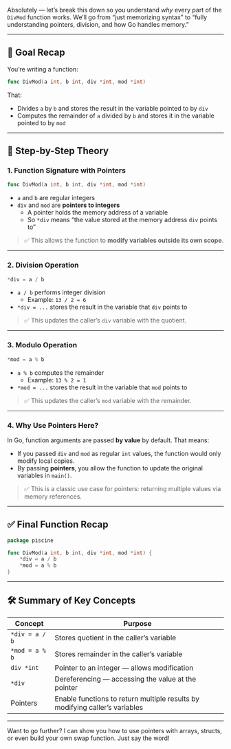 Absolutely — let’s break this down so you understand *why* every part of the `DivMod` function works. We’ll go from “just memorizing syntax” to “fully understanding pointers, division, and how Go handles memory.”

---

## 🎯 Goal Recap

You’re writing a function:
```go
func DivMod(a int, b int, div *int, mod *int)
```
That:
- Divides `a` by `b` and stores the result in the variable pointed to by `div`
- Computes the remainder of `a` divided by `b` and stores it in the variable pointed to by `mod`

---

## 🧠 Step-by-Step Theory

### 1. **Function Signature with Pointers**
```go
func DivMod(a int, b int, div *int, mod *int)
```

- `a` and `b` are regular integers
- `div` and `mod` are **pointers to integers**
  - A pointer holds the memory address of a variable
  - So `*div` means “the value stored at the memory address `div` points to”

> ✅ This allows the function to **modify variables outside its own scope**.

---

### 2. **Division Operation**
```go
*div = a / b
```

- `a / b` performs integer division
  - Example: `13 / 2 = 6`
- `*div = ...` stores the result in the variable that `div` points to

> ✅ This updates the caller’s `div` variable with the quotient.

---

### 3. **Modulo Operation**
```go
*mod = a % b
```

- `a % b` computes the remainder
  - Example: `13 % 2 = 1`
- `*mod = ...` stores the result in the variable that `mod` points to

> ✅ This updates the caller’s `mod` variable with the remainder.

---

### 4. **Why Use Pointers Here?**

In Go, function arguments are passed **by value** by default. That means:
- If you passed `div` and `mod` as regular `int` values, the function would only modify local copies.
- By passing **pointers**, you allow the function to update the original variables in `main()`.

> ✅ This is a classic use case for pointers: returning multiple values via memory references.

---

## ✅ Final Function Recap

```go
package piscine

func DivMod(a int, b int, div *int, mod *int) {
	*div = a / b
	*mod = a % b
}
```

---

## 🛠️ Summary of Key Concepts

| Concept | Purpose |
|--------|---------|
| `*div = a / b` | Stores quotient in the caller’s variable |
| `*mod = a % b` | Stores remainder in the caller’s variable |
| `div *int` | Pointer to an integer — allows modification |
| `*div` | Dereferencing — accessing the value at the pointer |
| Pointers | Enable functions to return multiple results by modifying caller’s variables |

---

Want to go further? I can show you how to use pointers with arrays, structs, or even build your own swap function. Just say the word!
